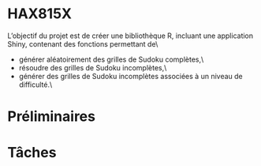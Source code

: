 # HAX815X

L’objectif du projet est de créer une bibliothèque R, incluant une application Shiny, contenant
des fonctions permettant de\\
- générer aléatoirement des grilles de Sudoku complètes,\\
- résoudre des grilles de Sudoku incomplètes,\\
- générer des grilles de Sudoku incomplètes associées à un niveau de difficulté.\\

# Préliminaires




# Tâches 



